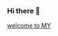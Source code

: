 ### Hi there 👋
[welcome to MY](https://user-images.githubusercontent.com/113442910/196990193-9d8545b3-81ad-4f2b-9abd-13cd6734930a.png)
